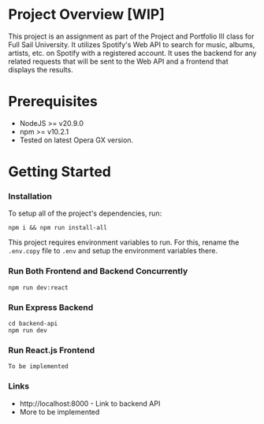 # Project Overview [WIP]
This project is an assignment as part of the Project and Portfolio III class for Full Sail University. It utilizes Spotify's Web API to search for music, albums, artists, etc. on Spotify with a registered account. It uses the backend for any related requests that will be sent to the Web API and a frontend that displays the results.

# Prerequisites

- NodeJS >= v20.9.0
- npm >= v10.2.1
- Tested on latest Opera GX version.


# Getting Started

### Installation

To setup all of the project's dependencies, run:

```
npm i && npm run install-all
```

This project requires environment variables to run. For this, rename the `.env.copy` file to `.env` and setup the environment variables there.

### Run Both Frontend and Backend Concurrently

```
npm run dev:react
```

### Run Express Backend 

```
cd backend-api
npm run dev
```

### Run React.js Frontend

```
To be implemented
```

### Links

- http://localhost:8000 - Link to backend API
- More to be implemented
